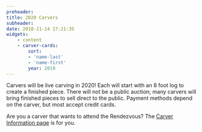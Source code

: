 ```yaml
---
preheader: 
title: 2020 Carvers
subheader: 
date: 2018-11-14 17:21:35
widgets:
    - content
    - carver-cards:
        sort: 
        - 'name-last'
        - 'name-first'
        year: 2019
---
```

Carvers will be live carving in 2020! Each will start with an 8 foot log to create a finished piece. There will not be a public auction; many carvers will bring finished pieces to sell direct to the public. Payment methods depend on the carver, but most accept credit cards.

Are you a carver that wants to attend the Rendezvous? The [Carver Information page](../carver-info) is for you.